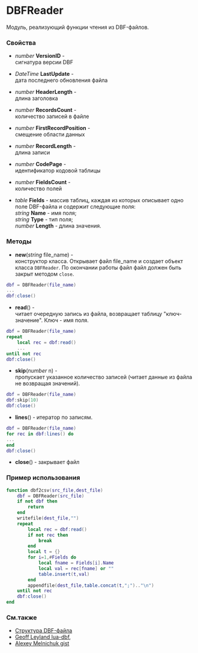 # DBFReader
Модуль, реализующий функции чтения из DBF-файлов.
### Свойства
- *number* **VersionID** -  
  сигнатура версии DBF
  
- *DateTime* **LastUpdate** -  
  дата последнего обновления файла
  
- *number* **HeaderLength** -  
  длина заголовка
  
- *number* **RecordsCount** -  
  количество записей в файле
  
- *number* **FirstRecordPosition** -  
  смещение области данных
  
- *number* **RecordLength** -  
  длина записи  
	
- *number* **CodePage** -  
  идентификатор кодовой таблицы

- *number* **FieldsCount** -  
  количество полей

- *table* **Fields** - 
массив таблиц, каждая из которых описывает одно поле DBF-файла и содержит следующие поля:  
	*string* **Name** - имя поля;  
	*string* **Type** - тип поля;  
	*number* **Length** - длина значения.  

### Методы
- **new**(*string* file_name) -  
конструктор класса. Открывает файл file_name и создает объект класса `DBFReader`. По окончании работы файл файл должен быть закрыт методом `close`.
``` lua
dbf = DBFReader(file_name)
...
dbf:close()
```

- **read**() -  
читает очередную запись из файла, возвращает таблицу "ключ-значение". Ключ - имя поля.
```lua
dbf = DBFReader(file_name)
repeat 
	local rec = dbf:read()
	...
until not rec
dbf:close()
```

- **skip**(*number* n) -  
пропускает указанное количество записей (читает данные из файла не возвращая значений).
```lua
dbf = DBFReader(file_name)
dbf:skip(10)
dbf:close()
```

- **lines**() - итератор по записям.
```lua
dbf = DBFReader(file_name)
for rec in dbf:lines() do
...
end
dbf:close()
```

- **close**() - закрывает файл

### Пример использования
```lua
function dbf2csv(src_file,dest_file)
	dbf = DBFReader(src_file)
	if not dbf then
		return
	end
	writefile(dest_file,"")
	repeat
		local rec = dbf:read()
		if not rec then
			break
		end
		local t = {}
		for i=1,#Fields do
			local fname = Fields[i].Name
			local val = rec[fname] or ""
			table.insert(t,val)
		end	
		appendfile(dest_file,table.concat(t,";").."\n")
	until not rec
	dbf:close()
end
```
### См.также
- [Структура DBF-файла](http://www.autopark.ru/ASBProgrammerGuide/DBFSTRUC.HTM)
- [Geoff Leyland lua-dbf](https://github.com/geoffleyland/lua-dbf), 
- [Alexey Melnichuk gist](https://gist.github.com/moteus/33a68673cfa52eeccc6e132e55e960eb)
